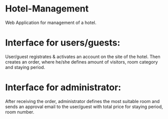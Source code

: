 # Hotel-Management
Web Application for management of a hotel.

# Interface for users/guests:
User/guest registrates & activates an account on the site of the hotel.
Then creates an order, where he/she defines amount of visitors, room category and staying period.

# Interface for administrator:
After receiving the order, administrator defines the most suitable room and sends an approval email to the user/guest with total price for staying period, room number.
